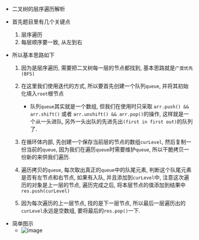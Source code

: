* 二叉树的层序遍历解析

* 首先题目里有几个关键点
  1. 层序遍历
  2. 每层顺序要一致, 从左到右

* 所以基本思路如下
  1. 因为是层序遍历, 需要把二叉树每一层的节点都找到, 基本思路就是`广度优先(BFS)`
 
  2. 在这里我们使用迭代的方式, 所以要首先创建一个队列`queue`, 并将其初始化填入`root`根节点
      + 队列`queue`其实就是一个数组, 但我们在使用时只采取 `arr.push() && arr.shift()` 或者 `arr.unshift() && arr.pop()`的操作, 这样就是一个从一头进队, 另外一头出队的先进先出`(first in first out)`的队列了.
  3. 在循环体内部, 先创建一个保存当前层的节点的数组`curLevel`, 然后复制一份当前的`queue`, 因为我们在遍历`queue`时需要维护`queue`, 所以干脆拷贝一份新的来供我们遍历.
  4. 遍历拷贝的`queue`, 每次取出真正的`queue`中的队尾元素, 判断这个队尾元素是否有左节点和右节点, 如果有入队, 并且添加到`curLevel`中, 注意这次遍历的对象是上一层的节点, 遍历完成之后, 将本层节点的值添加到结果中`res.push(curLevel)`
  5. 因为每次遍历的上一层节点, 找的是下一层节点, 所以最后一层遍历出的`curLevel`永远是空数组, 要将最后的`res.pop()`一下.

+ 简单图示
  + ![image](https://github.com/toastbin/DailyProblems/blob/master/src/code/1levelOrder/diagram.jpg)
  
